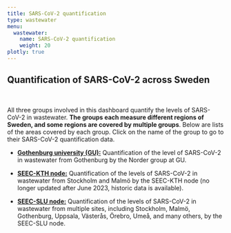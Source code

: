 ```yaml
---
title: SARS-CoV-2 quantification
type: wastewater
menu:
  wastewater:
    name: SARS-CoV-2 quantification
    weight: 20
plotly: true
---
```


## Quantification of SARS-CoV-2 across Sweden

<br>

All three groups involved in this dashboard quantify the levels of SARS-CoV-2 in wastewater. **The groups each measure different regions of Sweden, and some regions are covered by multiple groups**. Below are lists of the areas covered by each group. Click on the name of the group to go to their SARS-CoV-2 quantification data.

- [**Gothenburg university (GU):**](/dashboards/wastewater/covid_quantification/covid_quant_gu/) Quantification of the level of SARS-CoV-2 in wastewater from Gothenburg by the Norder group at GU.

- [**SEEC-KTH node:**](/dashboards/wastewater/covid_quantification/covid_quant_kth/) Quantification of the levels of SARS-CoV-2 in wastewater from Stockholm and Malmö by the SEEC-KTH node (no longer updated after June 2023, historic data is available).

- [**SEEC-SLU node:**](/dashboards/wastewater/covid_quantification/covid_quant_slu/) Quantification of the levels of SARS-CoV-2 in wastewater from multiple sites, including Stockholm, Malmö, Gothenburg, Uppsala, Västerås, Örebro, Umeå, and many others, by the SEEC-SLU node.
